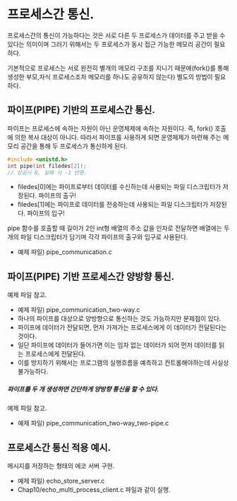# 프로세스간 통신.

프로세스간의 통신이 가능하다는 것은 서로 다른 두 프로세스가 데이터를 주고 받을 수 있다는 의미이며 그러기 위해서는 두 프로세스가 동시 접근 가능한 메모리 공간이 필요하다.


기본적으로 프로세스는 서로 완전히 별개의 메모리 구조를 지니기 때문에(fork()를 통해 생성한 부모,자식 프로세스조차 메모리를 하나도 공유하지 않는다) 별도의 방법이 필요하다.

## 파이프(PIPE) 기반의 프로세스간 통신.
파이프는 프로세스에 속하는 자원이 아닌 운영체제에 속하는 자원이다. 즉, fork() 호출에 의한 복사 대상이 아니다.
따라서 파이프를 사용하게 되면 운영체제가 마련해 주는 메모리 공간을 통해 두 프로세스가 통신하게 된다.

```c 
#include <unistd.h>
int pipe(int filedes[2]);
// 성공시 0, 실패 시 -1 반환.
```

 - filedes[0]에는 파이프로부터 데이터를 수신하는데 사용되는 파일 디스크립터가 저장된다. 파이프의 출구!
 - filedes[1]에는 파이프로 데이터를 전송하는데 사용되는 파일 디스크립터가 저장된다. 파이프의 입구!

pipe 함수를 호출할 때 길이가 2인 int형 배열의 주소 값을 인자로 전달하면 배열에는 두 개의 파일 디스크립터가 담기며 각각 파이프의 출구와 입구로 사용된다.
- 예제 파일) pipe_communication.c

## 파이프(PIPE) 기반 프로세스간 양방향 통신.
예제 파일 참고.  
- 예제 파일) pipe_communication_two-way.c
- 하나의 파이프를 대상으로 양방향으로 통신하는 것도 가능하지만 문제점이 있다.
- 파이프에 데이터가 전달되면, 먼저 가져가는 프로세스에게 이 데이터가 전달된다는 것이다.
- 일단 파이프에 데이터가 들어가면 이는 임자 없는 데이터가 되어 먼저 데이터를 읽는 프로세스에게 전달된다.
- 이를 방지하기 위해서는 프로그램의 실행흐름을 예측하고 컨트롤해야하는데 사실상 불가능하다.

##### 파이프를 두 개 생성하면 간단하게 양방향 통신을 할 수 있다.
예제 파일 참고.  
 - 예제 파일) pipe_communication_two-way_two-pipe.c 
 
## 프로세스간 통신 적용 예시.

메시지를 저장하는 형태의 에코 서버 구현.  

 - 예제 파일) echo_store_server.c 
 - Chap10/echo_multi_process_client.c 파일과 같이 실행.
 